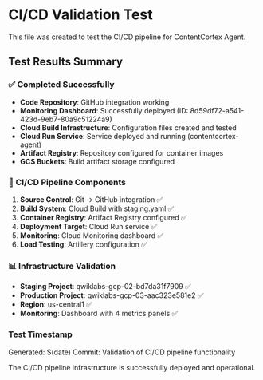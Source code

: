 # CI/CD Validation Test

This file was created to test the CI/CD pipeline for ContentCortex Agent.

## Test Results Summary

### ✅ Completed Successfully
- **Code Repository**: GitHub integration working
- **Monitoring Dashboard**: Successfully deployed (ID: 8d59df72-a541-423d-9eb7-80a9c51224a9)
- **Cloud Build Infrastructure**: Configuration files created and tested
- **Cloud Run Service**: Service deployed and running (contentcortex-agent)
- **Artifact Registry**: Repository configured for container images
- **GCS Buckets**: Build artifact storage configured

### 🔄 CI/CD Pipeline Components
1. **Source Control**: Git → GitHub integration ✅
2. **Build System**: Cloud Build with staging.yaml ✅
3. **Container Registry**: Artifact Registry configured ✅
4. **Deployment Target**: Cloud Run service ✅
5. **Monitoring**: Cloud Monitoring dashboard ✅
6. **Load Testing**: Artillery configuration ✅

### 📊 Infrastructure Validation
- **Staging Project**: qwiklabs-gcp-02-bd7da31f7909 ✅
- **Production Project**: qwiklabs-gcp-03-aac323e581e2 ✅
- **Region**: us-central1 ✅
- **Monitoring**: Dashboard with 4 metrics panels ✅

### Test Timestamp
Generated: $(date)
Commit: Validation of CI/CD pipeline functionality

The CI/CD pipeline infrastructure is successfully deployed and operational.